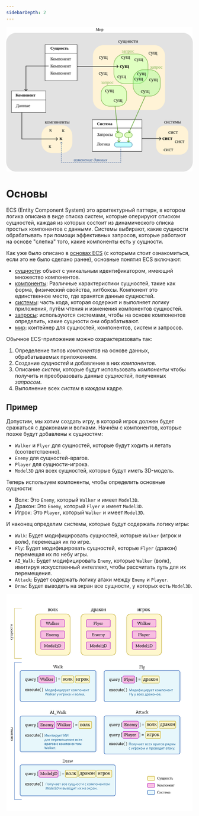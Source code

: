 ```yaml
---
sidebarDepth: 2
---
```


![архитектура ECS](./images/architecture.svg)

# Основы

ECS (Entity Component System) это архитектурный паттерн, в котором логика описана в виде списка систем, которые оперируют списком сущностей, каждая из которых состоит из динамического списка простых компонентов с данными. Системы выбирают, какие сущности обрабатывать при помощи эффективных запросов, которые работают на основе "слепка" того, какие компоненты есть у сущности.

Как уже было описано в [основах ECS](../getting-started) (с которыми стоит ознакомиться, если это не было сделано ранее), основные понятия ECS включают:
- [сущности](ru/architecture/entities): объект с уникальным идентификатором, имеющий множество компонентов.
- [компоненты](ru/architecture/components): Различные характеристики сущностей, такие как форма, физический свойства, хитбоксы. Компонент это единственное место, где хранятся данные сущностей.
- [системы](ru/architecture/systems): часть кода, которая содержит и выполняет логику приложения, путём чтения и изменения компонентов сущностей.
- [запросы](ru/architecture/queries): используются системами, чтобы на основе компонентов определить, какие сущности они обрабатывают.
- [мир](ru/architecture/world): контейнер для сущностей, компонентов, систем и запросов.

Обычное ECS-приложение можно охарактеризовать так:
1. Определение типов *компонентов* на основе данных, обрабатываемых приложением.
2. Создание *сущностей* и добавление в них *компонентов*.
3. Описание *систем*, которые будут использовать *компоненты* чтобы получить и преобразовать данные *сущностей*, полученных *запросом*.
4. Выполнение всех *систем* в каждом кадре.

## Пример

Допустим, мы хотим создать игру, в которой игрок должен будет сражаться с драконами и волками.
Начнём с компонентов, которые позже будут добавлены к сущностям:
- `Walker` и `Flyer` для сущностей, которые будут ходить и летать (соответственно).
- `Enemy` для сущностей-врагов.
- `Player` для сущности-игрока.
- `Model3D` для всех сущностей, которые будут иметь 3D-модель.

Теперь используем компоненты, чтобы определить основные сущности:
- Волк: Это `Enemy`, который `Walker` и имеет `Model3D`.
- Дракон: Это `Enemy`, который `Flyer` и имеет `Model3D`.
- Игрок: Это `Player`, который `Walker` и имеет `Model3D`.

И наконец определим системы, которые будут содержать логику игры:
- `Walk`: Будет модифицировать сущностей, которые `Walker` (игрок и волк), перемещая их по игре.
- `Fly`: Будет модифицировать сущностей, которые `Flyer` (дракон) перемещая их по небу игры.
- `AI_Walk`: Будет модифицировать `Enemy`, которые `Walker` (волк), имитируя искусственный интеллект, чтобы рассчитать путь для их перемещения.
- `Attack`: Будет содержать логику атаки между `Enemy` и `Player`.
- `Draw`: Будет выводить на экран все сущности, у которых есть `Model3D`.

![Волки и драконы](./images/dragons.svg)
